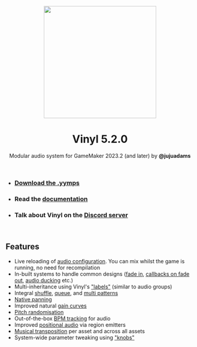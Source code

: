 <p align="center"><img src="https://raw.githubusercontent.com/JujuAdams/vinyl/master/LOGO.png" style="display:block; margin:auto; width:300px"></p>
<h1 align="center">Vinyl 5.2.0</h1>

<p align="center">Modular audio system for GameMaker 2023.2 (and later) by <b>@jujuadams</b></p>

&nbsp;

- ### [Download the .yymps](https://github.com/JujuAdams/Vinyl/releases/)
- ### Read the [documentation](http://jujuadams.github.io/Vinyl)
- ### Talk about Vinyl on the [Discord server](https://discord.gg/8krYCqr)

&nbsp;

## Features

- Live reloading of [audio configuration](http://jujuadams.github.io/Vinyl/#/5.2/Config-File). You can mix whilst the game is running, no need for recompilation
- In-built systems to handle common designs ([fade in](http://jujuadams.github.io/Vinyl/Playing-Audio), [callbacks on fade out](http://jujuadams.github.io/Vinyl/Stopping-Audio), [audio ducking](http://jujuadams.github.io/Vinyl/Stacks) etc.)
- Multi-inheritance using Vinyl's ["labels"](http://jujuadams.github.io/Vinyl/Labels) (similar to audio groups)
- Integral [shuffle](http://jujuadams.github.io/Vinyl/Shuffle-Patterns), [queue](http://jujuadams.github.io/Vinyl/Queue-Patterns), and [multi patterns](http://jujuadams.github.io/Vinyl/Multi-Patterns)
- [Native panning](http://jujuadams.github.io/Vinyl/Positional)
- Improved natural [gain curves](http://jujuadams.github.io/Vinyl/Gain)
- [Pitch randomisation](http://jujuadams.github.io/Vinyl/Pitch) 
- Out-of-the-box [BPM tracking](http://jujuadams.github.io/Vinyl/BPM) for audio
- Improved [positional audio](http://jujuadams.github.io/Vinyl/Emitters) via region emitters
- [Musical transposition](http://jujuadams.github.io/Vinyl/Transposition) per asset and across all assets
- System-wide parameter tweaking using ["knobs"](http://jujuadams.github.io/Vinyl/Knobs)
